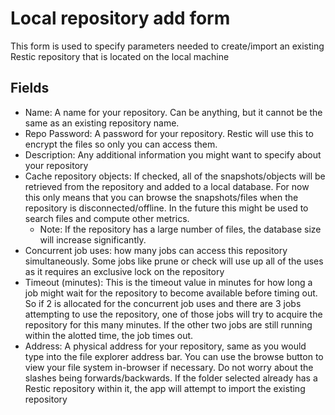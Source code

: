 # Local repository add form

This form is used to specify parameters needed to create/import an existing Restic repository that is located on the local machine

## Fields

* Name: A name for your repository. Can be anything, but it cannot be the same as an existing repository name.
* Repo Password: A password for your repository. Restic will use this to encrypt the files so only you can access them.
* Description: Any additional information you might want to specify about your repository
* Cache repository objects: If checked, all of the snapshots/objects will be retrieved from the repository and added to a local database. For now this only means that you can browse the snapshots/files when the repository is disconnected/offline. In the future this might be used to search files and compute other metrics.
  * Note: If the repository has a large number of files, the database size will increase significantly.
* Concurrent job uses: how many jobs can access this repository simultaneously. Some jobs like prune or check will use up all of the uses as it requires an exclusive lock on the repository
* Timeout (minutes): This is the timeout value in minutes for how long a job might wait for the repository to become available before timing out. So if 2 is allocated for the concurrent job uses and there are 3 jobs attempting to use the repository, one of those jobs will try to acquire the repository for this many minutes. If the other two jobs are still running within the alotted time, the job times out.
* Address: A physical address for your repository, same as you would type into the file explorer address bar. You can use the browse button to view your file system in-browser if necessary. Do not worry about the slashes being forwards/backwards. If the folder selected already has a Restic repository within it, the app will attempt to import the existing repository
